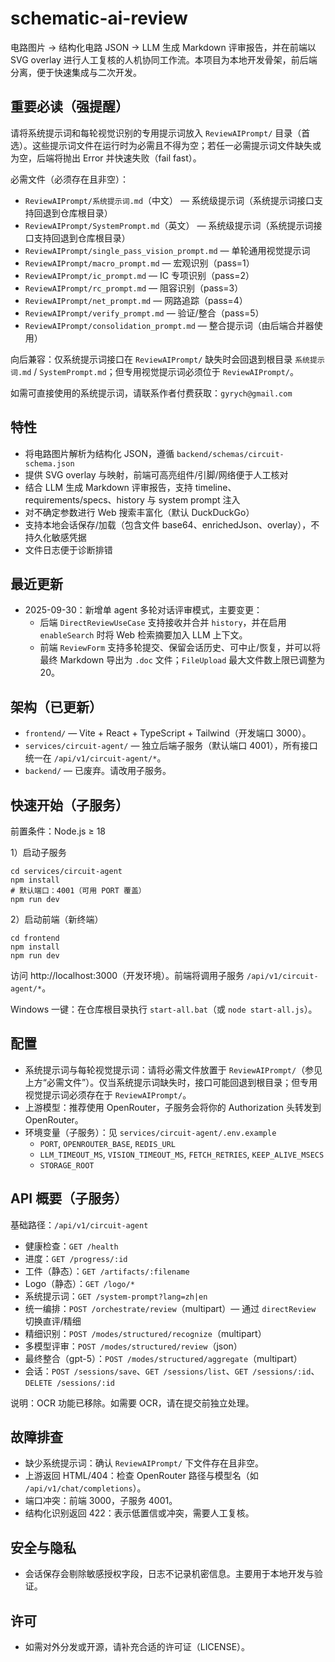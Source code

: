 # schematic-ai-review

电路图片 → 结构化电路 JSON → LLM 生成 Markdown 评审报告，并在前端以 SVG overlay 进行人工复核的人机协同工作流。本项目为本地开发骨架，前后端分离，便于快速集成与二次开发。

## 重要必读（强提醒）

请将系统提示词和每轮视觉识别的专用提示词放入 `ReviewAIPrompt/` 目录（首选）。这些提示词文件在运行时为必需且不得为空；若任一必需提示词文件缺失或为空，后端将抛出 Error 并快速失败（fail fast）。

必需文件（必须存在且非空）：

- `ReviewAIPrompt/系统提示词.md`（中文） — 系统级提示词（系统提示词接口支持回退到仓库根目录）
- `ReviewAIPrompt/SystemPrompt.md`（英文） — 系统级提示词（系统提示词接口支持回退到仓库根目录）
- `ReviewAIPrompt/single_pass_vision_prompt.md` — 单轮通用视觉提示词
- `ReviewAIPrompt/macro_prompt.md` — 宏观识别（pass=1）
- `ReviewAIPrompt/ic_prompt.md` — IC 专项识别（pass=2）
- `ReviewAIPrompt/rc_prompt.md` — 阻容识别（pass=3）
- `ReviewAIPrompt/net_prompt.md` — 网路追踪（pass=4）
- `ReviewAIPrompt/verify_prompt.md` — 验证/整合（pass=5）
- `ReviewAIPrompt/consolidation_prompt.md` — 整合提示词（由后端合并器使用）

向后兼容：仅系统提示词接口在 `ReviewAIPrompt/` 缺失时会回退到根目录 `系统提示词.md` / `SystemPrompt.md`；但专用视觉提示词必须位于 `ReviewAIPrompt/`。

如需可直接使用的系统提示词，请联系作者付费获取：`gyrych@gmail.com`

## 特性

- 将电路图片解析为结构化 JSON，遵循 `backend/schemas/circuit-schema.json`
- 提供 SVG overlay 与映射，前端可高亮组件/引脚/网络便于人工核对
- 结合 LLM 生成 Markdown 评审报告，支持 timeline、requirements/specs、history 与 system prompt 注入
- 对不确定参数进行 Web 搜索丰富化（默认 DuckDuckGo）
- 支持本地会话保存/加载（包含文件 base64、enrichedJson、overlay），不持久化敏感凭据
- 文件日志便于诊断排错

## 最近更新

- 2025-09-30：新增单 agent 多轮对话评审模式，主要变更：
  - 后端 `DirectReviewUseCase` 支持接收并合并 `history`，并在启用 `enableSearch` 时将 Web 检索摘要加入 LLM 上下文。
  - 前端 `ReviewForm` 支持多轮提交、保留会话历史、可中止/恢复，并可以将最终 Markdown 导出为 `.doc` 文件；`FileUpload` 最大文件数上限已调整为 20。

## 架构（已更新）

- `frontend/` — Vite + React + TypeScript + Tailwind（开发端口 3000）。
- `services/circuit-agent/` — 独立后端子服务（默认端口 4001），所有接口统一在 `/api/v1/circuit-agent/*`。
- `backend/` — 已废弃。请改用子服务。

## 快速开始（子服务）

前置条件：Node.js ≥ 18

1）启动子服务

```
cd services/circuit-agent
npm install
# 默认端口：4001（可用 PORT 覆盖）
npm run dev
```

2）启动前端（新终端）

```
cd frontend
npm install
npm run dev
```

访问 http://localhost:3000（开发环境）。前端将调用子服务 `/api/v1/circuit-agent/*`。

Windows 一键：在仓库根目录执行 `start-all.bat`（或 `node start-all.js`）。

## 配置

- 系统提示词与每轮视觉提示词：请将必需文件放置于 `ReviewAIPrompt/`（参见上方“必需文件”）。仅当系统提示词缺失时，接口可能回退到根目录；但专用视觉提示词必须存在于 `ReviewAIPrompt/`。
- 上游模型：推荐使用 OpenRouter，子服务会将你的 Authorization 头转发到 OpenRouter。
- 环境变量（子服务）：见 `services/circuit-agent/.env.example`
  - `PORT`, `OPENROUTER_BASE`, `REDIS_URL`
  - `LLM_TIMEOUT_MS`, `VISION_TIMEOUT_MS`, `FETCH_RETRIES`, `KEEP_ALIVE_MSECS`
  - `STORAGE_ROOT`

## API 概要（子服务）

基础路径：`/api/v1/circuit-agent`

- 健康检查：`GET /health`
- 进度：`GET /progress/:id`
- 工件（静态）：`GET /artifacts/:filename`
- Logo（静态）：`GET /logo/*`
- 系统提示词：`GET /system-prompt?lang=zh|en`
- 统一编排：`POST /orchestrate/review`（multipart）— 通过 `directReview` 切换直评/精细
- 精细识别：`POST /modes/structured/recognize`（multipart）
- 多模型评审：`POST /modes/structured/review`（json）
- 最终整合（gpt-5）：`POST /modes/structured/aggregate`（multipart）
- 会话：`POST /sessions/save`、`GET /sessions/list`、`GET /sessions/:id`、`DELETE /sessions/:id`

说明：OCR 功能已移除。如需要 OCR，请在提交前独立处理。

## 故障排查

- 缺少系统提示词：确认 `ReviewAIPrompt/` 下文件存在且非空。
- 上游返回 HTML/404：检查 OpenRouter 路径与模型名（如 `/api/v1/chat/completions`）。
- 端口冲突：前端 3000，子服务 4001。
- 结构化识别返回 422：表示低置信或冲突，需要人工复核。

## 安全与隐私

- 会话保存会剔除敏感授权字段，日志不记录机密信息。主要用于本地开发与验证。

## 许可

- 如需对外分发或开源，请补充合适的许可证（LICENSE）。
